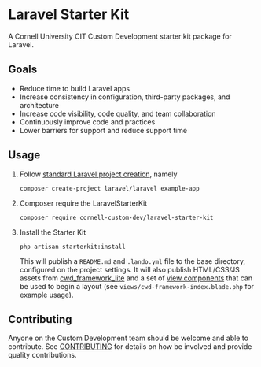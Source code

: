 # Laravel Starter Kit

A Cornell University CIT Custom Development starter kit package for Laravel.

## Goals
- Reduce time to build Laravel apps
- Increase consistency in configuration, third-party packages, and architecture
- Increase code visibility, code quality, and team collaboration
- Continuously improve code and practices
- Lower barriers for support and reduce support time

## Usage

1. Follow [standard Laravel project creation](https://laravel.com/docs/9.x/installation#your-first-laravel-project), namely
   ```shell
   composer create-project laravel/laravel example-app
   ```
2. Composer require the LaravelStarterKit
   ```shell
   composer require cornell-custom-dev/laravel-starter-kit
   ```
3. Install the Starter Kit
   ```shell
   php artisan starterkit:install
   ```
   This will publish a `README.md` and `.lando.yml` file to the base directory, configured on the project settings. It will also publish HTML/CSS/JS assets from [cwd_framework_lite](https://github.com/CU-CommunityApps/cwd_framework_lite) and a set of [view components](https://laravel.com/docs/9.x/blade#layouts-using-components) that can be used to begin a layout (see `views/cwd-framework-index.blade.php` for example usage).

## Contributing

Anyone on the Custom Development team should be welcome and able to contribute. See [CONTRIBUTING](CONTRIBUTING.md) for details on how be involved and provide quality contributions.
